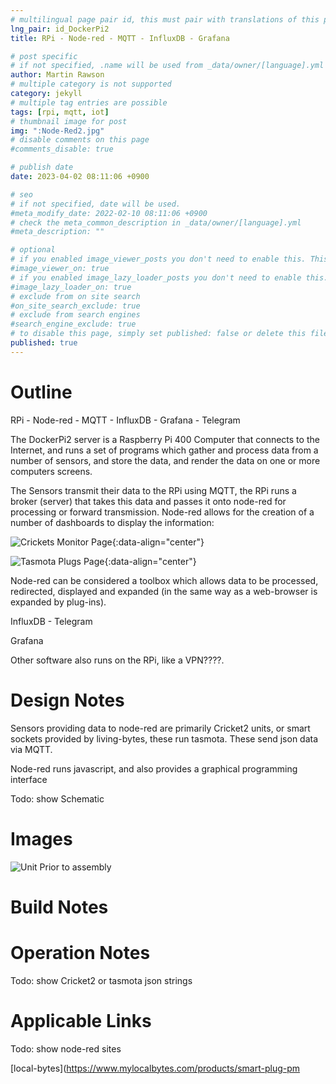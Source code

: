```yaml
---
# multilingual page pair id, this must pair with translations of this page. (This name must be unique)
lng_pair: id_DockerPi2
title: RPi - Node-red - MQTT - InfluxDB - Grafana

# post specific
# if not specified, .name will be used from _data/owner/[language].yml
author: Martin Rawson
# multiple category is not supported
category: jekyll
# multiple tag entries are possible
tags: [rpi, mqtt, iot]
# thumbnail image for post
img: ":Node-Red2.jpg"
# disable comments on this page
#comments_disable: true

# publish date
date: 2023-04-02 08:11:06 +0900

# seo
# if not specified, date will be used.
#meta_modify_date: 2022-02-10 08:11:06 +0900
# check the meta_common_description in _data/owner/[language].yml
#meta_description: ""

# optional
# if you enabled image_viewer_posts you don't need to enable this. This is only if image_viewer_posts = false
#image_viewer_on: true
# if you enabled image_lazy_loader_posts you don't need to enable this. This is only if image_lazy_loader_posts = false
#image_lazy_loader_on: true
# exclude from on site search
#on_site_search_exclude: true
# exclude from search engines
#search_engine_exclude: true
# to disable this page, simply set published: false or delete this file
published: true
---
```


# Outline

<!-- outline-start -->

RPi - Node-red - MQTT - InfluxDB - Grafana - Telegram

The DockerPi2 server is a Raspberry Pi 400 Computer that connects to the Internet, and runs a set of programs which gather and process data
from a number of sensors, and store the data, and render the data on one or more computers screens.

The Sensors transmit their data to the RPi using MQTT, the RPi runs a broker (server) that takes this data and passes it onto node-red for processing or forward transmission. Node-red allows for the creation of a number of dashboards to display the information:

![Crickets Monitor Page](:Node-Red1.jpg){:data-align="center"}

![Tasmota Plugs Page](:Node-Red2.jpg){:data-align="center"}

Node-red can be considered a toolbox which allows data to be processed, redirected, displayed and expanded (in the same way as a web-browser is expanded by plug-ins).

InfluxDB - Telegram

Grafana

Other software also runs on the RPi, like a VPN????.

<!-- outline-end -->

# Design Notes

Sensors providing data to node-red are primarily Cricket2 units, or smart sockets provided by living-bytes, these run
tasmota. These send json data via MQTT.

Node-red runs javascript, and also provides a graphical programming interface

Todo: show Schematic

# Images

![Unit Prior to assembly](:433MHzTesterBuild1.jpg)

# Build Notes


# Operation Notes

Todo: show Cricket2 or tasmota json strings

# Applicable Links

Todo: show node-red sites

[local-bytes](https://www.mylocalbytes.com/products/smart-plug-pm

